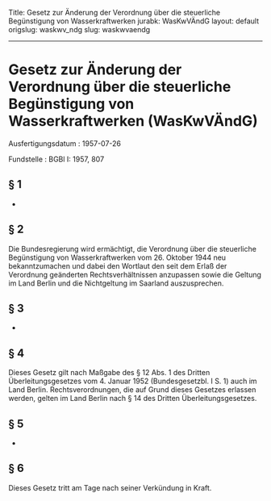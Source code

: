 Title: Gesetz zur Änderung der Verordnung über die steuerliche Begünstigung von Wasserkraftwerken
jurabk: WasKwVÄndG
layout: default
origslug: waskwv_ndg
slug: waskwvaendg

---

# Gesetz zur Änderung der Verordnung über die steuerliche Begünstigung von Wasserkraftwerken (WasKwVÄndG)

Ausfertigungsdatum
:   1957-07-26

Fundstelle
:   BGBl I: 1957, 807



## § 1

-


## § 2

Die Bundesregierung wird ermächtigt, die Verordnung über die
steuerliche Begünstigung von Wasserkraftwerken vom 26. Oktober 1944
neu bekanntzumachen und dabei den Wortlaut den seit dem Erlaß der
Verordnung geänderten Rechtsverhältnissen anzupassen sowie die Geltung
im Land Berlin
und die Nichtgeltung im Saarland auszusprechen.


## § 3

-


## § 4

Dieses Gesetz gilt nach Maßgabe des § 12 Abs. 1 des Dritten
Überleitungsgesetzes vom 4. Januar 1952 (Bundesgesetzbl. I S. 1) auch
im Land Berlin. Rechtsverordnungen, die auf Grund dieses Gesetzes
erlassen werden, gelten im Land Berlin nach § 14 des Dritten
Überleitungsgesetzes.


## § 5

-


## § 6

Dieses Gesetz tritt am Tage nach seiner Verkündung in Kraft.

